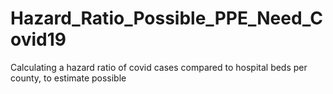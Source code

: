 # Hazard_Ratio_Possible_PPE_Need_Covid19
Calculating a hazard ratio of covid cases compared to hospital beds per county, to estimate possible
